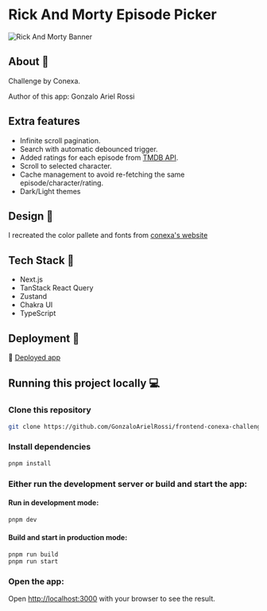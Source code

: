 # Rick And Morty Episode Picker

![Rick And Morty Banner](https://i.postimg.cc/dtPm6GJp/o6cwlzg3exk41.png)

## About 📃

Challenge by Conexa.

Author of this app: Gonzalo Ariel Rossi

## Extra features

- Infinite scroll pagination.
- Search with automatic debounced trigger.
- Added ratings for each episode from [TMDB API](https://developer.themoviedb.org/reference/intro/getting-started).
- Scroll to selected character.
- Cache management to avoid re-fetching the same episode/character/rating.
- Dark/Light themes

## Design 🎨

I recreated the color pallete and fonts from [conexa's website](https://conexa.ai/)

## Tech Stack 🔮

- Next.js
- TanStack React Query
- Zustand
- Chakra UI
- TypeScript

## Deployment 🚀

🔗 [Deployed app](https://gonzalorossi-conexa.vercel.app/)

## Running this project locally 💻

### Clone this repository

```bash
git clone https://github.com/GonzaloArielRossi/frontend-conexa-challenge.git
```

### Install dependencies

```bash
pnpm install
```

### Either run the development server or build and start the app:

#### Run in development mode:

```bash
pnpm dev
```

#### Build and start in production mode:

```
pnpm run build
pnpm run start
```

### Open the app:

Open [http://localhost:3000](http://localhost:3000) with your browser to see the result.
